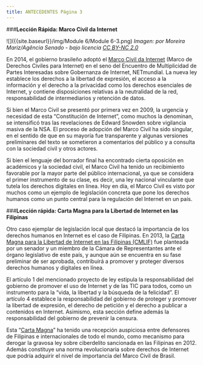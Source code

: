```yaml
---
title: ANTECEDENTES Página 3
---
```


###**Lección Rápida: Marco Civil da Internet**

![]({{site.baseurl}}/img/Module 6/Module 6-3.png)
*Imagen: por Moreira Mariz/Agência Senado - bajo licencia <a href="http://creativecommons.org/licenses/by-nc/2.0/" target="_blank">CC BY-NC 2.0</a>*

En 2014, el gobierno brasileño adoptó el <a href="http://participacao.mj.gov.br/marcocivil/lei-no-12-965-de-23-abril-de-2014/" target="_blank">Marco Civil da Internet</a> (Marco de Derechos Civiles para Internet) en el seno del Encuentro de Multiplicidad de Partes Interesadas sobre Gobernanza de Internet, NETmundial. La nueva ley establece los derechos  a la libertad de expresión, el acceso a la información y el derecho a la privacidad como los derechos esenciales de Internet, y contiene disposiciones relativas a la neutralidad de la red, responsabilidad de intermediarios y retención de datos.

Si bien el Marco Civil se presentó por primera vez en 2009, la urgencia y necesidad de esta “Constitución de Internet”, como muchos la denominan, se intensificó tras las revelaciones de Edward Snowden sobre vigilancia masiva de la NSA. El proceso de adopción del Marco Civil ha sido singular, en el sentido de que en su mayoría fue transparente y algunas versiones preliminares del texto se sometieron a comentarios del público y a consulta con la sociedad civil y otros actores.

Si bien el lenguaje del borrador final ha encontrado cierta oposición en académicos y la sociedad civil, el Marco Civil ha tenido un recibimiento favorable por la mayor parte del público internacional, ya que se considera el primer instrumento de su clase, es decir, una ley nacional vinculante que tutela los derechos digitales en línea. Hoy en día, el Marco Civil es visto por muchos como un ejemplo de legislación concreta que pone los derechos humanos como un punto central para la regulación del Internet en un país. 


###**Lección rápida: Carta Magna para la Libertad de Internet en las Filipinas**

Otro caso ejemplar de legislación local que destacó la importancia de los derechos humanos en Internet es el caso de Filipinas. En 2013, la <a href="http://www.senate.gov.ph/lis/bill_res.aspx?congress=15&q=SBN-3327" target="_blank">Carta Magna para la Libertad de Internet en las Filipinas (CMLIF)</a> fue planteada por un senador y un miembro de la Cámara de Representantes ante el órgano legislativo de este país, y aunque aún se encuentra en su fase preliminar de ser aprobada, contribuirá a promover y proteger diversos derechos humanos y digitales en línea. 

El artículo 1 del mencionado proyecto de ley estipula la responsabilidad del gobierno de promover el uso de Internet y de las TIC para todos, como un instrumento para la “vida, la libertad y la búsqueda de la felicidad”. El artículo 4 establece la responsabilidad del gobierno de proteger y promover la libertad de expresión, el derecho de petición y el derecho a publicar a contenidos en Internet. Asimismo, esta sección define además la responsabilidad del gobierno de prevenir la censura. 

Esta “<a href="https://en.wikipedia.org/wiki/Magna_Carta_for_Philippine_Internet_Freedom" target="_blank">Carta Magna</a>” ha tenido una recepción auspiciosa entre defensores de Filipinas e internacionales de todo el mundo, como mecanismo para derogar la gravosa ley sobre ciberdelito sancionada en las Filipinas en 2012. Además constituye una norma revolucionaria sobre derechos de Internet que podría adquirir el nivel de importancia del Marco Civil de Brasil. 
